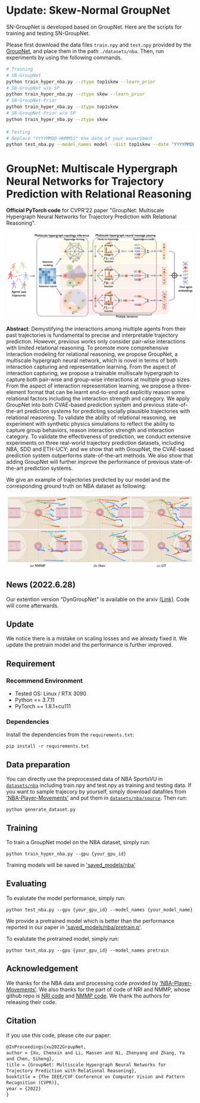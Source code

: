 # Update: Skew-Normal GroupNet

SN-GroupNet is developed based on GroupNet. Here are the scripts for training and testing SN-GroupNet.

Please first download the data files `train.npy` and `test.npy` provided by the [GroupNet](https://github.com/MediaBrain-SJTU/GroupNet), and place them in the path `./datasets/nba`. Then, run experiments by using the following commands.

```bash
# Training
# SN-GroupNet
python train_hyper_nba.py --ztype top1skew --learn_prior
# SN-GroupNet w/o SP
python train_hyper_nba.py --ztype skew --learn_prior
# SN-GroupNet-Prior
python train_hyper_nba.py --ztype top1skew
# SN-GroupNet-Prior w/o SP
python train_hyper_nba.py --ztype skew

# Testing
# Replace "YYYYMMDD-HHMMSS" the date of your experiment
python test_nba.py --model_names model --dist top1skew --date "YYYYMMDD-HHMMSS"
```

# GroupNet: Multiscale Hypergraph Neural Networks for Trajectory Prediction with Relational Reasoning

**Official PyTorch code** for CVPR'22 paper "GroupNet: Multiscale Hypergraph Neural Networks for Trajectory Prediction with Relational Reasoning".

![](imgs/groupnet.png)

**Abstract**: Demystifying the interactions among multiple agents from their past trajectories is fundamental to precise and interpretable trajectory prediction. However, previous works only consider pair-wise interactions with limited relational reasoning. To promote more comprehensive interaction modeling for relational reasoning, we propose GroupNet, a multiscale hypergraph neural network, which is novel in terms of both interaction capturing and representation learning. From the aspect of interaction capturing, we propose a trainable multiscale hypergraph to capture both pair-wise and group-wise interactions at multiple group sizes. From the aspect of interaction representation learning, we propose a three-element format that can be learnt end-to-end and explicitly reason some relational factors including the interaction strength and category. We apply GroupNet into both CVAE-based prediction system and previous state-of-the-art prediction systems for predicting socially plausible trajectories with relational reasoning. To validate the ability of relational reasoning, we experiment with synthetic physics simulations to reflect the ability to capture group behaviors, reason interaction strength and interaction category. To validate the effectiveness of prediction, we conduct extensive experiments on three real-world trajectory prediction datasets, including NBA, SDD and ETH-UCY; and we show that with GroupNet, the CVAE-based prediction system outperforms state-of-the-art methods. We also show that adding GroupNet will further improve the performance of previous state-of-the-art prediction systems. 


We give an example of trajectories predicted by our model and the corresponding ground truth on NBA dataset as following:

![](imgs/visualization.png)

## News (2022.6.28)
Our extention version "DynGroupNet" is available on the arxiv [(Link)](https://arxiv.org/abs/2206.13114). Code will come afterwards. 

## Update
We notice there is a mistake on scaling losses and we already fixed it. We update the pretrain model and the performance is further improved.

## Requirement

### Recommend Environment

* Tested OS: Linux / RTX 3090
* Python == 3.7.11
* PyTorch == 1.8.1+cu111

### Dependencies

Install the dependencies from the `requirements.txt`:
```linux
pip install -r requirements.txt
```

## Data preparation
You can directly use the preprocessed data of NBA SportsVU in [`datasets/nba`](datasets/nba) including train.npy and test.npy as training and testing data. If you want to sample trajecory by yourself, simply download datafiles from ['NBA-Player-Movements'](https://github.com/linouk23/NBA-Player-Movements/tree/master/data/2016.NBA.Raw.SportVU.Game.Logs) and put them in [`datasets/nba/source`](datasets/nba/source). Then run:
```
python generate_dataset.py
```

## Training
To train a GroupNet model on the NBA dataset, simply run:
```
python train_hyper_nba.py --gpu {your_gpu_id}
```

Training models will be saved in ['saved_models/nba'](saved_models/nba)


## Evaluating

To evalutate the model performance, simply run:

```
python test_nba.py --gpu {your_gpu_id} --model_names {your_model_name}
```
We provide a pretrained model which is better than the performance reported in our paper in ['saved_models/nba/pretrain.p'](saved_models/nba/pretrain.p). 

To evalutate the pretrained model, simply run:
```
python test_nba.py --gpu {your_gpu_id} --model_names pretrain
```


## Acknowledgement

We thanks for the NBA data and processing code provided by ['NBA-Player-Movements'](https://github.com/linouk23/NBA-Player-Movements). We also thanks for the part of code of NRI and NMMP, whose github repo is [NRI code](https://github.com/ethanfetaya/NRI) and [NMMP code](https://github.com/PhyllisH/NMMP). We thank the authors for releasing their code.

## Citation

If you use this code, please cite our paper:

```
@InProceedings{xu2022GroupNet,
author = {Xu, Chenxin and Li, Maosen and Ni, Zhenyang and Zhang, Ya and Chen, Siheng},
title = {GroupNet: Multiscale Hypergraph Neural Networks for Trajectory Prediction with Relational Reasoning},
booktitle = {The IEEE/CVF Conference on Computer Vision and Pattern Recognition (CVPR)},
year = {2022}
}
```